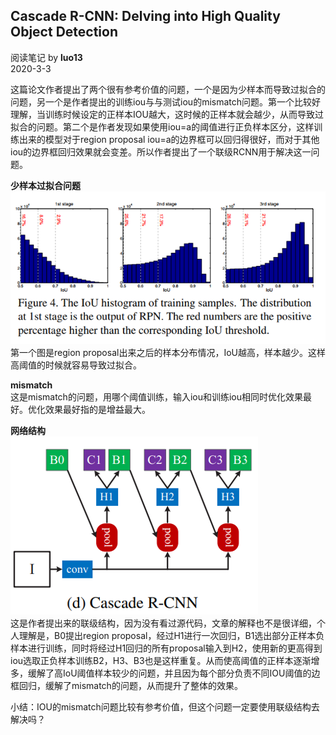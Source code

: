 ## Cascade R-CNN: Delving into High Quality Object Detection
阅读笔记 by **luo13**  
2020-3-3  

这篇论文作者提出了两个很有参考价值的问题，一个是因为少样本而导致过拟合的问题，另一个是作者提出的训练iou与与测试iou的mismatch问题。第一个比较好理解，当训练时候设定的正样本IOU越大，这时候的正样本就会越少，从而导致过拟合的问题。第二个是作者发现如果使用iou=a的阈值进行正负样本区分，这样训练出来的模型对于region proposal iou=a的边界框可以回归得很好，而对于其他iou的边界框回归效果就会变差。所以作者提出了一个联级RCNN用于解决这一问题。  

**少样本过拟合问题**  
![类别不平衡](../../../img/cascadeRCNN/类别不平衡.png)  
第一个图是region proposal出来之后的样本分布情况，IoU越高，样本越少。这样高阈值的时候就容易导致过拟合。  

**mismatch**  
这是mismatch的问题，用哪个阈值训练，输入iou和训练iou相同时优化效果最好。优化效果最好指的是增益最大。  

**网络结构**  
![网络结构](../../../img/cascadeRCNN/网络结构.png)  
这是作者提出来的联级结构，因为没有看过源代码，文章的解释也不是很详细，个人理解是，B0提出region proposal，经过H1进行一次回归，B1选出部分正样本负样本进行训练，同时将经过H1回归的所有proposal输入到H2，使用新的更高得到iou选取正负样本训练B2，H3、B3也是这样重复。从而使高阈值的正样本逐渐增多，缓解了高IoU阈值样本较少的问题，并且因为每个部分负责不同IOU阈值的边框回归，缓解了mismatch的问题，从而提升了整体的效果。  

小结：IOU的mismatch问题比较有参考价值，但这个问题一定要使用联级结构去解决吗？


